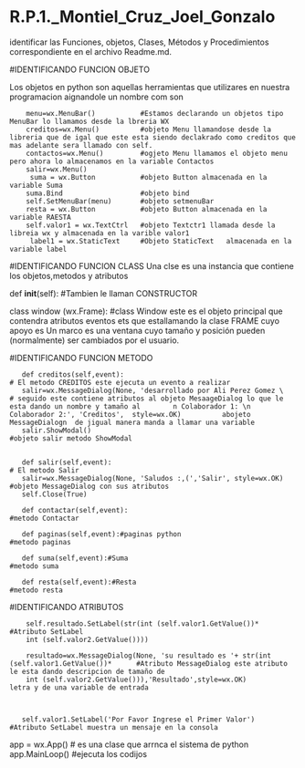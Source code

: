 # R.P.1._Montiel_Cruz_Joel_Gonzalo
identificar las Funciones, objetos, Clases, Métodos y Procedimientos correspondiente en el archivo Readme.md.

#IDENTIFICANDO FUNCION OBJETO

Los objetos en python son aquellas herramientas que utilizares en nuestra programacion aignandole un nombre com son

        menu=wx.MenuBar()           #Estamos declarando un objetos tipo MenuBar lo llamamos desde la lbreria WX
        creditos=wx.Menu()          #objeto Menu llamandose desde la libreria que de igal que este esta siendo declakrado como creditos que mas adelante sera llamado con self.
        contactos=wx.Menu()         #ogjeto Menu llamamos el objeto menu pero ahora lo almacenamos en la variable Contactos
        salir=wx.Menu()
         suma = wx.Button           #objeto Button almacenada en la variable Suma
        suma.Bind                   #objeto bind
        self.SetMenuBar(menu)       #objeto setmenuBar
        resta = wx.Button           #objeto Button almacenada en la variable RAESTA
        self.valor1 = wx.TextCtrl   #objeto Textctr1 llamada desde la libreia wx y almacenada en la varible valor1
         label1 = wx.StaticText     #Objeto StaticText   almacenada en la variable label

 
 
 
 
 
 
#IDENTIFICANDO FUNCION CLASS
Una clse es una instancia que contiene los objetos,metodos y atributos


def __init__(self):                #Tambien le llaman CONSTRUCTOR

class window (wx.Frame):           #class Window este es el objeto principal que contendra atributos  eventos ets
                                    que estallamando la clase FRAME cuyo apoyo es Un marco es una ventana cuyo tamaño y posición pueden (normalmente) ser cambiados por el                                           usuario.



#IDENTIFICANDO FUNCION METODO


       def creditos(self,event):                                            # El metodo CREDITOS este ejecuta un evento a realizar   
       salir=wx.MessageDialog(None, 'desarrollado por Ali Perez Gomez \     # seguido este contiene atributos al objeto MesaageDialog lo que le esta dando un nombre y tamaño al        n Colaborador 1: \n Colaborador 2:', 'Creditos',  style=wx.OK)          abojeto MessageDialogn  de jigual manera manda a llamar una variable
       salir.ShowModal()                                                    #objeto salir metodo ShowModal
         

       def salir(self,event):                                               # El metodo Salir
       salir=wx.MessageDialog(None, 'Saludos :,(','Salir', style=wx.OK)     #objeto MessageDialog con sus atributos
       self.Close(True)                                                     

       def contactar(self,event):                                           #metodo Contactar
       
       def paginas(self,event):#paginas python                              #metodo paginas
       
       def suma(self,event):#Suma                                           #metodo suma
        
       def resta(self,event):#Resta                                         #metodo resta
       
       
       
       
       
       
   #IDENTIFICANDO ATRIBUTOS  
   
        
        
        self.resultado.SetLabel(str(int (self.valor1.GetValue())*                                   #Atributo SetLabel
        int (self.valor2.GetValue())))                                                 
         
        resultado=wx.MessageDialog(None, 'su resultado es '+ str(int (self.valor1.GetValue())*      #Atributo MessageDialog este atributo le esta dando descripcion de tamaño de 
        int (self.valor2.GetValue())),'Resultado',style=wx.OK)                                       letra y de una variable de entrada
       
       
       
       self.valor1.SetLabel('Por Favor Ingrese el Primer Valor')                                   #Atributo SetLabel muestra un mensaje en la consola
       
         
app = wx.App()      # es una clase que arrnca el sistema de python
app.MainLoop()      #ejecuta los codijos
